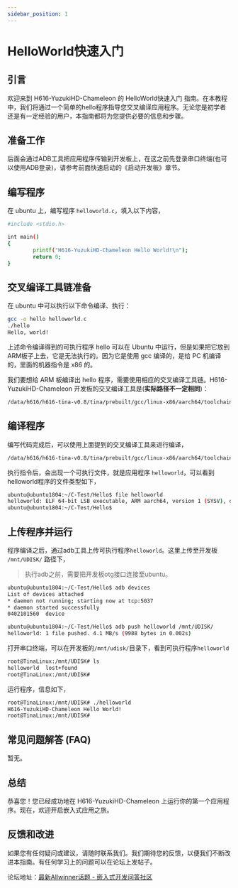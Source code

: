 ```yaml
---
sidebar_position: 1
---
```

# HelloWorld快速入门

## 引言

欢迎来到 H616-YuzukiHD-Chameleon 的 HelloWorld快速入门 指南。在本教程中，我们将通过一个简单的hello程序指导您交叉编译应用程序。无论您是初学者还是有一定经验的用户，本指南都将为您提供必要的信息和步骤。

## 准备工作

后面会通过ADB工具把应用程序传输到开发板上，在这之前先登录串口终端(也可以使用ADB登录)，请参考前面快速启动的《启动开发板》章节。

## 编写程序

在 ubuntu 上，编写程序 `helloworld.c`，填入以下内容，

```bash
#include <stdio.h>

int main()
{
        printf("H616-YuzukiHD-Chameleon Hello World!\n");
        return 0;
}
```

## 交叉编译工具链准备

在 ubuntu 中可以执行以下命令编译、执行：

```bash
gcc -o hello helloworld.c
./hello
Hello, world!
```

上述命令编译得到的可执行程序 hello 可以在 Ubuntu 中运行，但是如果把它放到 ARM板子上去，它是无法执行的。因为它是使用 gcc 编译的，是给 PC 机编译的，里面的机器指令是 x86 的。

我们要想给 ARM 板编译出 hello 程序，需要使用相应的交叉编译工具链。H616-YuzukiHD-Chameleon 开发板的交叉编译工具是(**实际路径不一定相同**)：

~~~bash
/data/h616/h616-tina-v0.8/tina/prebuilt/gcc/linux-x86/aarch64/toolchain-sunxi-glibc/toolchain/bin/aarch64-openwrt-linux-gcc
~~~

## 编译程序

编写代码完成后，可以使用上面提到的交叉编译工具来进行编译，

```bash
/data/h616/h616-tina-v0.8/tina/prebuilt/gcc/linux-x86/aarch64/toolchain-sunxi-glibc/toolchain/bin/aarch64-openwrt-linux-gcc helloworld.c -o helloworld
```

执行指令后，会出现一个可执行文件，就是应用程序 `helloworld`，可以看到helloworld程序的文件类型如下，

```bash
ubuntu@ubuntu1804:~/C-Test/Hello$ file helloworld
helloworld: ELF 64-bit LSB executable, ARM aarch64, version 1 (SYSV), dynamically linked, interpreter /lib/ld-linux-aarch64.so.1, for GNU/Linux 3.7.0, not stripped
ubuntu@ubuntu1804:~/C-Test/Hello$
```

## 上传程序并运行

程序编译之后，通过adb工具上传可执行程序`helloworld`。这里上传至开发板 `/mnt/UDISK/` 路径下，

> 执行adb之前，需要把开发板otg接口连接至ubuntu。

```bash
ubuntu@ubuntu1804:~/C-Test/Hello$ adb devices
List of devices attached
* daemon not running; starting now at tcp:5037
* daemon started successfully
0402101560	device

ubuntu@ubuntu1804:~/C-Test/Hello$ adb push helloworld /mnt/UDISK/
helloworld: 1 file pushed. 4.1 MB/s (9988 bytes in 0.002s)
```

打开串口终端，可以在开发板的`/mnt/udisk/`目录下，看到可执行程序`helloworld`

```bash
root@TinaLinux:/mnt/UDISK# ls
helloworld  lost+found
root@TinaLinux:/mnt/UDISK#
```

运行程序，信息如下，

```bash
root@TinaLinux:/mnt/UDISK# ./helloworld
H616-YuzukiHD-Chameleon Hello World!
root@TinaLinux:/mnt/UDISK#
```

## 常见问题解答 (FAQ)

暂无。

## 总结

恭喜您！您已经成功地在 H616-YuzukiHD-Chameleon 上运行你的第一个应用程序。现在，欢迎开启嵌入式应用之旅。

## 反馈和改进

如果您有任何疑问或建议，请随时联系我们。我们期待您的反馈，以便我们不断改进本指南。有任何学习上的问题可以在论坛上发帖子。

论坛地址：[最新Allwinner话题 - 嵌入式开发问答社区](https://forums.100ask.net/c/aw/15)

